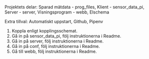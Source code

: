 Projektets delar:
Sparad mätdata - prog_files,
Klient - sensor_data_pi,
Server - server,
Visningsprogram - webb,
Elschema

Extra tillval:
Automatiskt uppstart,
Github,
Pipenv

1. Koppla enligt kopplingsschemat.
2. Gå in på sensor_data_pi, följ instruktionerna i Readme.
4. Gå in på server, följ instruktionerna i Readme.
5. Gå in på conf, följ instruktionerna i Readme.
6. Gå till webb, följ instruktionerna i Readme.
